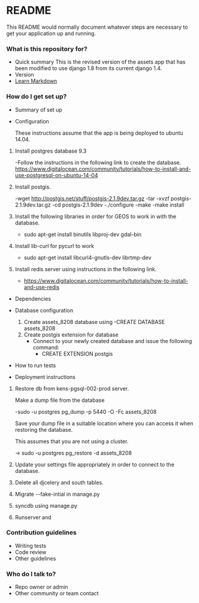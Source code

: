 # README #

This README would normally document whatever steps are necessary to get your application up and running.

### What is this repository for? ###

* Quick summary
  This is the revised version of the assets app that has been modified to use django 1.8 from its current django 1.4.
* Version
* [Learn Markdown](https://bitbucket.org/tutorials/markdowndemo)

### How do I get set up? ###

* Summary of set up
* Configuration

   These instructions assume that the app is being deployed to ubuntu 14.04.
 
 1. Install postgres database 9.3 

     -Follow the instructions in the following link to create the database. 
         https://www.digitalocean.com/community/tutorials/how-to-install-and-use-postgresql-on-ubuntu-14-04

 2. Install postgis. 

      -wget http://postgis.net/stuff/postgis-2.1.9dev.tar.gz
      -tar -xvzf postgis-2.1.9dev.tar.gz 
      -cd postgis-2.1.9dev
      -./configure
      -make
      -make install

 3. Install the following libraries in order for GEOS to work in with the database.

     - sudo apt-get install binutils libproj-dev gdal-bin

 4. Install lib-curl for pycurl to work

     - sudo apt-get install libcurl4-gnutls-dev librtmp-dev

 5. Install redis server using instructions in the following link.

     - https://www.digitalocean.com/community/tutorials/how-to-install-and-use-redis
 
* Dependencies
* Database configuration

  1. Create assets_8208 database using
     -CREATE DATABASE assets_8208
  2. Create postgis extension for database
      - Connect to your newly created database and issue the following command:
        - CREATE EXTENSION postgis
 
* How to run tests
* Deployment instructions
  
 
 1. Restore db from kens-pgsql-002-prod server.
    
    Make a dump file from the database  

     -sudo -u postgres pg_dump -p 5440 -O -Fc assets_8208 <path to your dump file>
     
    Save your dump file in a suitable location where you can access it when restoring the database.

    This assumes that you are not using a cluster.

    -> sudo -u postgres pg_restore -d assets_8208 <path to your dump file>

 2. Update your settings file appropriately in order to connect to the database.

 3. Delete all djcelery and south tables.

 4. Migrate --fake-intial in manage.py

 5. syncdb using manage.py
 
 6. Runserver and 

### Contribution guidelines ###

* Writing tests
* Code review
* Other guidelines

### Who do I talk to? ###

* Repo owner or admin
* Other community or team contact